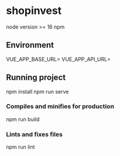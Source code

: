 # shopinvest

node version >= 16
npm

## Environment

VUE_APP_BASE_URL=
VUE_APP_API_URL=

## Running project

npm install
npm run serve

### Compiles and minifies for production

npm run build

### Lints and fixes files

npm run lint

